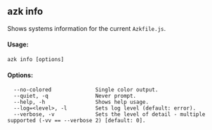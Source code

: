 ## azk info

  Shows systems information for the current `Azkfile.js`.

#### Usage:

    azk info [options]

####  Options:

```
  --no-colored              Single color output.
  --quiet, -q               Never prompt.
  --help, -h                Shows help usage.
  --log=<level>, -l         Sets log level (default: error).
  --verbose, -v             Sets the level of detail - multiple supported (-vv == --verbose 2) [default: 0].
```
